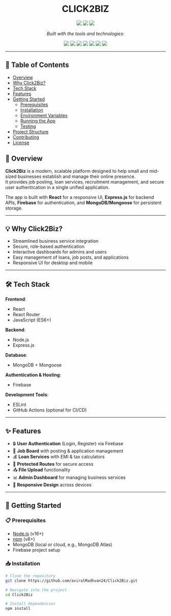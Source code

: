 <h1 align="center">CLICK2BIZ</h1>

<p align="center">
  <img src="https://img.shields.io/github/last-commit/aviralMadhvan24/Click2Biz?style=for-the-badge" />
  <img src="https://img.shields.io/github/languages/top/aviralMadhvan24/Click2Biz?style=for-the-badge" />
  <img src="https://img.shields.io/github/languages/count/aviralMadhvan24/Click2Biz?style=for-the-badge" />
</p>

<p align="center">
  <em>Built with the tools and technologies:</em>
</p>

<p align="center">
  <img src="https://img.shields.io/badge/React-61DAFB?style=for-the-badge&logo=react&logoColor=black" />
  <img src="https://img.shields.io/badge/React_Router-CA4245?style=for-the-badge&logo=react-router&logoColor=white" />
  <img src="https://img.shields.io/badge/JavaScript-F7DF1E?style=for-the-badge&logo=javascript&logoColor=black" />
  <img src="https://img.shields.io/badge/Express.js-000000?style=for-the-badge&logo=express&logoColor=white" />
  <img src="https://img.shields.io/badge/Mongoose-BA2C3A?style=for-the-badge&logo=mongoose&logoColor=white" />
  <img src="https://img.shields.io/badge/Firebase-FFCA28?style=for-the-badge&logo=firebase&logoColor=black" />
  <img src="https://img.shields.io/badge/ESLint-4B32C3?style=for-the-badge&logo=eslint&logoColor=white" />
</p>

---
## 📑 Table of Contents

- [Overview](#overview)
- [Why Click2Biz?](#why-click2biz)
- [Tech Stack](#tech-stack)
- [Features](#features)
- [Getting Started](#getting-started)
  - [Prerequisites](#prerequisites)
  - [Installation](#installation)
  - [Environment Variables](#environment-variables)
  - [Running the App](#running-the-app)
  - [Testing](#testing)
- [Project Structure](#project-structure)
- [Contributing](#contributing)
- [License](#license)


## 📌 Overview

**Click2Biz** is a modern, scalable platform designed to help small and mid-sized businesses establish and manage their online presence.  
It provides job posting, loan services, recruitment management, and secure user authentication in a single unified application.

The app is built with **React** for a responsive UI, **Express.js** for backend APIs, **Firebase** for authentication, and **MongoDB/Mongoose** for persistent storage.

---

## 💡 Why Click2Biz?

- Streamlined business service integration
- Secure, role-based authentication
- Interactive dashboards for admins and users
- Easy management of loans, job posts, and applications
- Responsive UI for desktop and mobile

---

## 🛠 Tech Stack

**Frontend**:
- React
- React Router
- JavaScript (ES6+)

**Backend**:
- Node.js
- Express.js

**Database**:
- MongoDB + Mongoose

**Authentication & Hosting**:
- Firebase

**Development Tools**:
- ESLint
- GitHub Actions (optional for CI/CD)

---

## ✨ Features

- 🔒 **User Authentication** (Login, Register) via Firebase
- 🏢 **Job Board** with posting & application management
- 💰 **Loan Services** with EMI & tax calculators
- 📄 **Protected Routes** for secure access
- 📤 **File Upload** functionality
- 📊 **Admin Dashboard** for managing business services
- 📱 **Responsive Design** across devices

---

## 🚀 Getting Started

### 📋 Prerequisites

- [Node.js](https://nodejs.org/) (v16+)
- [npm](https://www.npmjs.com/) (v8+)
- MongoDB (local or cloud, e.g., MongoDB Atlas)
- Firebase project setup

### 📥 Installation

```bash
# Clone the repository
git clone https://github.com/aviralMadhvan24/Click2Biz.git

# Navigate into the project
cd Click2Biz

# Install dependencies
npm install
